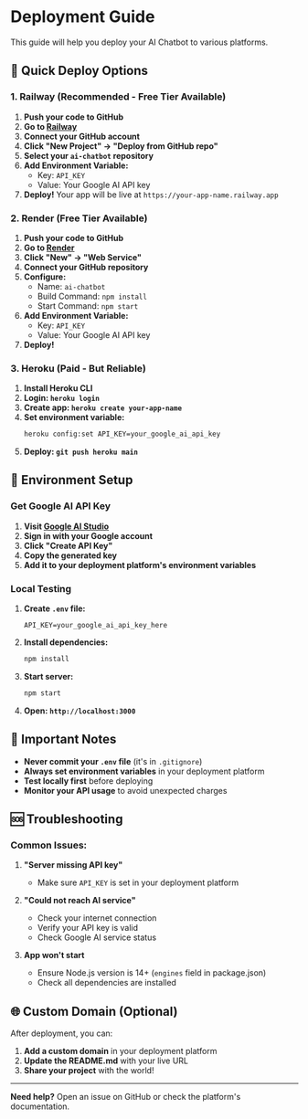 # Deployment Guide

This guide will help you deploy your AI Chatbot to various platforms.

## 🚀 Quick Deploy Options

### 1. Railway (Recommended - Free Tier Available)

1. **Push your code to GitHub**
2. **Go to [Railway](https://railway.app)**
3. **Connect your GitHub account**
4. **Click "New Project" → "Deploy from GitHub repo"**
5. **Select your `ai-chatbot` repository**
6. **Add Environment Variable:**
   - Key: `API_KEY`
   - Value: Your Google AI API key
7. **Deploy!** Your app will be live at `https://your-app-name.railway.app`

### 2. Render (Free Tier Available)

1. **Push your code to GitHub**
2. **Go to [Render](https://render.com)**
3. **Click "New" → "Web Service"**
4. **Connect your GitHub repository**
5. **Configure:**
   - Name: `ai-chatbot`
   - Build Command: `npm install`
   - Start Command: `npm start`
6. **Add Environment Variable:**
   - Key: `API_KEY`
   - Value: Your Google AI API key
7. **Deploy!**

### 3. Heroku (Paid - But Reliable)

1. **Install Heroku CLI**
2. **Login: `heroku login`**
3. **Create app: `heroku create your-app-name`**
4. **Set environment variable:**
   ```bash
   heroku config:set API_KEY=your_google_ai_api_key
   ```
5. **Deploy: `git push heroku main`**

## 🔧 Environment Setup

### Get Google AI API Key

1. **Visit [Google AI Studio](https://makersuite.google.com/app/apikey)**
2. **Sign in with your Google account**
3. **Click "Create API Key"**
4. **Copy the generated key**
5. **Add it to your deployment platform's environment variables**

### Local Testing

1. **Create `.env` file:**
   ```env
   API_KEY=your_google_ai_api_key_here
   ```

2. **Install dependencies:**
   ```bash
   npm install
   ```

3. **Start server:**
   ```bash
   npm start
   ```

4. **Open: `http://localhost:3000`**

## 📝 Important Notes

- **Never commit your `.env` file** (it's in `.gitignore`)
- **Always set environment variables** in your deployment platform
- **Test locally first** before deploying
- **Monitor your API usage** to avoid unexpected charges

## 🆘 Troubleshooting

### Common Issues:

1. **"Server missing API key"**
   - Make sure `API_KEY` is set in your deployment platform

2. **"Could not reach AI service"**
   - Check your internet connection
   - Verify your API key is valid
   - Check Google AI service status

3. **App won't start**
   - Ensure Node.js version is 14+ (`engines` field in package.json)
   - Check all dependencies are installed

## 🌐 Custom Domain (Optional)

After deployment, you can:
1. **Add a custom domain** in your deployment platform
2. **Update the README.md** with your live URL
3. **Share your project** with the world!

---

**Need help?** Open an issue on GitHub or check the platform's documentation.
